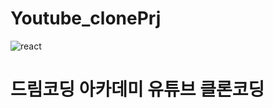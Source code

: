 # Youtube_clonePrj
![react](https://user-images.githubusercontent.com/69806024/162229133-0b8a12fc-881c-4bfe-be4c-7fb7e190b497.png)

# 드림코딩 아카데미 유튜브 클론코딩 
